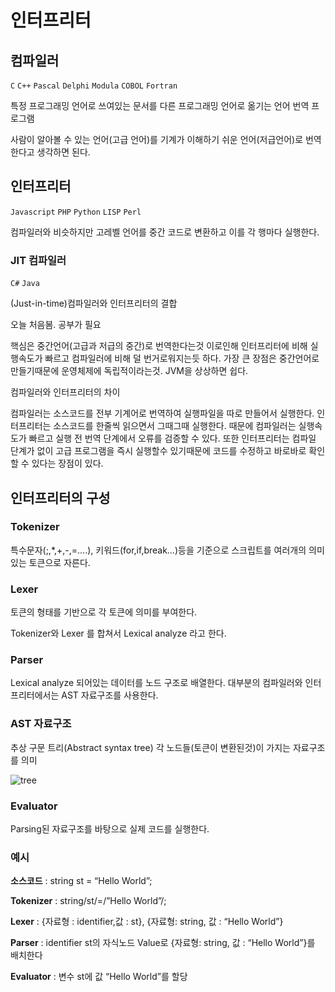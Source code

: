 # 인터프리터

## **컴파일러**

`C` `C++` `Pascal` `Delphi` `Modula` `COBOL` `Fortran`

특정 프로그래밍 언어로 쓰여있는 문서를 다른 프로그래밍 언어로 옮기는 언어 번역 프로그램

사람이 알아볼 수 있는 언어(고급 언어)를 기계가 이해하기 쉬운 언어(저급언어)로 번역한다고 생각하면 된다.

## **인터프리터**

`Javascript`  `PHP` `Python` `LISP` `Perl`

컴파일러와 비슷하지만 고레벨 언어를 중간 코드로 변환하고 이를 각 행마다 실행한다.

### **JIT 컴파일러**

`C#` `Java`

(Just-in-time)컴파일러와 인터프리터의 결합

오늘 처음봄. 공부가 필요

핵심은 중간언어(고급과 저급의 중간)로 번역한다는것 이로인해 인터프리터에 비해 실행속도가 빠르고 컴파일러에 비해 덜 번거로워지는듯 하다. 가장 큰 장점은 중간언어로 만들기때문에 운영체제에 독립적이라는것. JVM을 상상하면 쉽다.

컴파일러와 인터프리터의 차이

컴파일러는 소스코드를 전부 기계어로 번역하여 실행파일을 따로 만들어서 실행한다. 인터프리터는 소스코드를 한줄씩 읽으면서 그때그때 실행한다. 때문에 컴파일러는 실행속도가 빠르고 실행 전 번역 단계에서 오류를 검증할 수 있다. 또한 인터프리터는 컴파일 단계가 없이 고급 프로그램을 즉시 실행할수 있기때문에 코드를 수정하고 바로바로 확인할 수 있다는 장점이 있다.

## 인터프리터의 구성

### Tokenizer

특수문자(;,*,+,-,=….), 키워드(for,if,break…)등을 기준으로 스크립트를 여러개의 의미있는 토큰으로 자른다.



### Lexer

토큰의 형태를 기반으로 각 토큰에 의미를 부여한다.

Tokenizer와 Lexer 를 합쳐서 Lexical analyze 라고 한다.

### Parser

Lexical analyze 되어있는 데이터를 노드 구조로 배열한다. 대부분의 컴파일러와 인터프리터에서는 AST 자료구조를 사용한다.

### AST 자료구조

추상 구문 트리(Abstract syntax tree) 각 노드들(토큰이 변환된것)이 가지는 자료구조를 의미

![tree](https://user-images.githubusercontent.com/55739359/180700140-456a4d1c-2559-44b0-b5ae-dd01c4d14212.png)

### Evaluator

Parsing된 자료구조를 바탕으로 실제 코드를 실행한다.

### 예시

**소스코드** : string st = “Hello World”;

**Tokenizer** : string/st/=/”Hello World”/;

**Lexer** : {자료형 : identifier,값 : st}, {자료형: string, 값 : “Hello World”}

**Parser** : identifier st의 자식노드 Value로 {자료형: string, 값 : “Hello World”}를 배치한다

**Evaluator** : 변수 st에 값 “Hello World”를 할당
